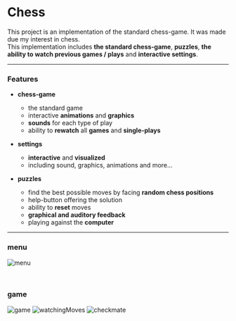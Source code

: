 
<h1>Chess</h1>

This project is an implementation of the standard chess-game. It was made due my interest in chess.  
This implementation includes **the standard chess-game**, **puzzles**, **the ability to watch previous games / plays** and **interactive settings**.  



----

 <h3>Features</h3>

- <strong>chess-game</strong>

  - the standard game
  - interactive <strong>animations</strong> and <strong>graphics</strong>
  - <strong>sounds</strong> for each type of play
  - ability to <strong>rewatch</strong> all <strong>games</strong> and <strong>single-plays</strong>

- <strong>settings</strong>
  - <strong>interactive</strong> and <strong>visualized</strong>
  - including sound, graphics, animations and more...

 - <strong>puzzles</strong>
   - find the best possible moves by facing <strong>random chess positions</strong>
   - help-button offering the solution
   - ability to <strong>reset</strong> moves
   - <strong>graphical and auditory feedback</strong>
   - playing against the <strong>computer</strong>

----

<h3>menu</h3>

![menu](https://github.com/BenAmSchwitzen/Chess/assets/135648700/9ecb9520-2608-4f6b-b6df-ffce67a1929e)

</br>

<h3>game</h3>

![game](https://github.com/BenAmSchwitzen/Chess/assets/135648700/b986f12c-5895-4ebc-aa66-d0ad64dafdbf)
![watchingMoves](https://github.com/BenAmSchwitzen/Chess/assets/135648700/59cfd084-e4de-4b5f-8f61-a5d891ed363a)
![checkmate](https://github.com/BenAmSchwitzen/Chess/assets/135648700/25f7469d-d802-4b41-9b24-721fe182cc22)
